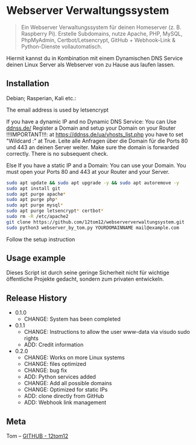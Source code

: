# Webserver Verwaltungssystem
> Ein Webserver Verwaltungssystem für deinen Homeserver (z. B. Raspberry Pi). Erstelle Subdomains, nutze Apache, PHP, MySQL, PhpMyAdmin, Certbot/Letsencrypt, GitHub + Webhook-Link & Python-Dienste vollautomatisch.

Hiermit kannst du in Kombination mit einem Dynamischen DNS Service deinen Linux Server als Webserver von zu Hause aus laufen lassen.

## Installation

Debian; Rasperian, Kali etc.:

The email address is used by letsencrypt

If you have a dynamic IP and no Dynamic DNS Service:
	You can Use [ddnss.de/](https://ddnss.de/)
	Register a Domain and setup your Domain on your Router
	!!!IMPORTANT!!!: at https://ddnss.de/ua/vhosts_list.php you have to set "Wildcard :" at True.
	Leite alle Anfragen über die Domain für die Ports 80 und 443 an deinen Server weiter.
	Make sure the domain is forwarded correctly. There is no subsequent check.

Else If you have a static IP and a Domain:
	You can use your Domain. You must open your Ports 80 and 443 at your Router and your Server.

```sh
sudo apt update && sudo apt upgrade -y && sudo apt autoremove -y
sudo apt install git
sudo apt purge apache*
sudo apt purge php*
sudo apt purge mysql*
sudo apt purge letsencrypt* certbot*
sudo rm -R /etc/apache2
git clone https://github.com/12tom12/webserververwaltungsystem.git
sudo python3 webserver_by_tom.py YOURDOMAINNAME mail@example.com
```
Follow the setup instruction


## Usage example

Dieses Script ist durch seine geringe Sicherheit nicht für wichtige öffentliche Projekte gedacht, sondern zum privaten entwickeln.

## Release History

* 0.1.0
    * CHANGE: System has been completed
* 0.1.1
    * CHANGE: Instructions to allow the user www-data via visudo sudo rights
    * ADD: Credit information
* 0.2.0
    * CHANGE: Works on more Linux systems
    * CHANGE: files optimized
    * CHANGE: bug fix
    * ADD: Python services added
    * CHANGE: Add all possible domains
    * CHANGE: Optimized for static IPs
    * ADD: clone directly from GitHub
    * ADD: Webhook link management

## Meta

Tom – [GITHUB - 12tom12](https://github.com/12tom12)

